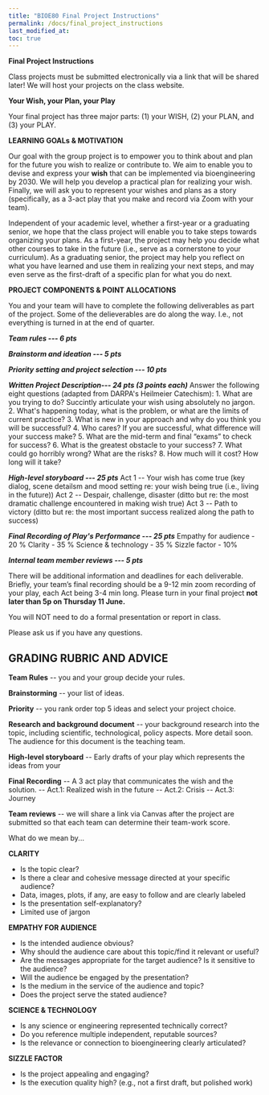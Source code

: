 ```yaml
---
title: "BIOE80 Final Project Instructions"
permalink: /docs/final_project_instructions
last_modified_at: 
toc: true
---
```


**Final Project Instructions**

Class projects must be submitted electronically via a link that will be shared later! We will host your projects on the class website.

**Your Wish, your Plan, your Play**

Your final project has three major parts: (1) your WISH, (2) your PLAN, and (3) your PLAY.  

**LEARNING GOALs & MOTIVATION**

Our goal with the group project is to empower you to think about and plan for the future you wish to realize or contribute to.  We aim to enable you to devise and express your **wish** that can be implemented via bioengineering by 2030.  We will help you develop a practical plan for realizing your wish.  Finally, we will ask you to represent your wishes and plans as a story  (specifically, as a 3-act play that you make and record via Zoom with your team).   

Independent of your academic level, whether a first-year or a graduating senior, we hope that the class project will enable you to take steps towards organizing your plans.  As a first-year, the project may help you decide what other courses to take in the future (i.e., serve as a cornerstone to your curriculum).  As a graduating senior, the project may help you reflect on what you have learned and use them in realizing your next steps, and may even serve as the first-draft of a specific plan for what you do next.  

**PROJECT COMPONENTS & POINT ALLOCATIONS**

You and your team will have to complete the following deliverables as part of the project.  Some of the delieverables are do along the way. I.e., not everything is turned in at the end of quarter.

***Team rules --- 6 pts***

***Brainstorm and ideation --- 5 pts***

***Priority setting and project selection --- 10 pts***

***Written Project Description--- 24 pts (3 points each)***
	Answer the following eight questions (adapted from DARPA's Heilmeier Catechism):
    1. What are you trying to do? Succintly articulate your wish using absolutely no jargon.
	  2. What's happening today, what is the problem, or what are the limits of current practice?
	  3. What is new in your approach and why do you think you will be successful?
	  4. Who cares? If you are successful, what difference will your success make?
    5. What are the mid-term and final “exams” to check for success?
	  6. What is the greatest obstacle to your success?
	  7. What could go horribly wrong? What are the risks?
	  8. How much will it cost?  How long will it take?

***High-level storyboard --- 25 pts***
    Act 1 -- Your wish has come  true (key dialog, scene detailsm and mood setting re: your wish being true (i.e., living in the future)) 
    Act 2 -- Despair, challenge, disaster (ditto but re: the most dramatic challenge encountered in making wish true)
    Act 3 -- Path to victory (ditto but re: the most important success realized along the path to success)

***Final Recording of Play's Performance --- 25 pts***
	 Empathy for audience - 20 %
	 Clarity - 35 %
	 Science & technology - 35 %
	 Sizzle factor - 10%

***Internal team member reviews --- 5 pts***

There will be additional information and deadlines for each deliverable.
Briefly, your team’s final recording should be a 9-12 min zoom recording of your play, each Act being 3-4 min long. 
Please turn in your final project **not later than 5p on Thursday 11 June.** 

You will NOT need to do a formal presentation or report in class.   

Please ask us if you have any questions.   

## GRADING RUBRIC AND ADVICE

**Team Rules** -- you and your group decide your rules. 

**Brainstorming** -- your list of ideas. 

**Priority** -- you rank order top 5 ideas and select your project choice.  

**Research and background document** -- your background research into the topic, including scientific, technological, policy aspects. More detail soon. The audience for this document is the teaching team. 

**High-level storyboard** -- Early drafts of your play which represents the ideas from your 

**Final Recording** -- A 3 act play that communicates the wish and the solution. 
                    -- Act.1: Realized wish in the future
                    -- Act.2: Crisis 
                    -- Act.3: Journey 
                    
**Team reviews** -- we will share a link via Canvas after the project are submitted so that each team can determine their team-work score.

What do we mean by...

**CLARITY**

- Is the topic clear?
- Is there a clear and cohesive message directed at your specific audience? 
- Data, images, plots, if any, are easy to follow and are clearly labeled 
- Is the presentation self-explanatory?
- Limited use of jargon

**EMPATHY FOR AUDIENCE**

- Is the intended audience obvious?
- Why should the audience care about this topic/find it relevant or useful?
- Are the messages appropriate for the target audience? Is it sensitive to the audience? 
- Will the audience be engaged by the presentation? 
- Is the medium in the service of the audience and topic?
- Does the project serve the stated audience? 

**SCIENCE & TECHNOLOGY**

- Is any science or engineering represented technically correct?
- Do you reference multiple independent, reputable sources? 
- Is the relevance or connection to bioengineering clearly articulated?

**SIZZLE FACTOR**

- Is the project appealing and engaging? 
- Is the execution quality high? (e.g., not a first draft, but polished work)

